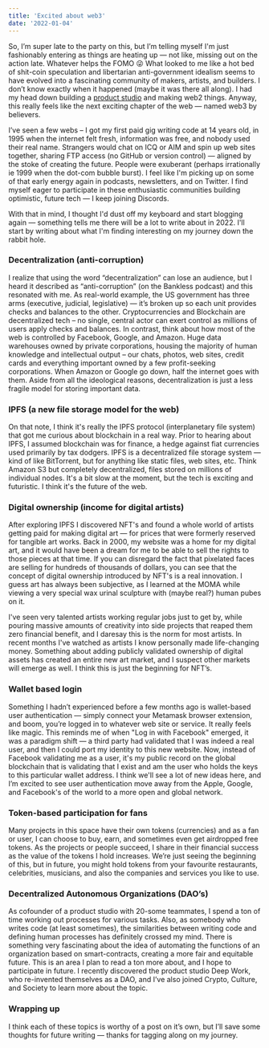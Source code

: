 ```yaml
---
title: 'Excited about web3'
date: '2022-01-04'
---
```


So, I’m super late to the party on this, but I’m telling myself I'm just fashionably entering as things are heating up — not like, missing out on the action late. Whatever helps the FOMO 😜 What looked to me like a hot bed of shit-coin speculation and libertarian anti-government idealism seems to have evolved into a fascinating community of makers, artists, and builders. I don’t know exactly when it happened (maybe it was there all along). I had my head down building a [product studio](https://inputlogic.ca) and making web2 things. Anyway, this really feels like the next exciting chapter of the web — named web3 by believers.

I’ve seen a few webs – I got my first paid gig writing code at 14 years old, in 1995 when the internet felt fresh, information was free, and nobody used their real name. Strangers would chat on ICQ or AIM  and spin up web sites together, sharing FTP access (no GitHub or version control) — aligned by the stoke of creating the future. People were exuberant (perhaps irrationally ie 1999 when the dot-com bubble burst). I feel like I'm picking up on some of that early energy again in podcasts, newsletters, and on Twitter. I find myself eager to participate in these enthusiastic communities building optimistic, future tech — I keep joining Discords. 

With that in mind, I thought I'd dust off my keyboard and start blogging again — something tells me there will be a lot to write about in 2022. I'll start by writing about what I'm finding interesting on my journey down the rabbit hole.

### Decentralization (anti-corruption)

I realize that using the word “decentralization” can lose an audience, but I heard it described as “anti-corruption” (on the Bankless podcast) and this resonated with me. As real-world example, the US government has three arms (executive, judicial, legislative) — it’s broken up so each unit provides checks and balances to the other. Cryptocurrencies and Blockchain are decentralized tech – no single, central actor can exert control as millions of users apply checks and balances. In contrast, think about how most of the web is controlled by Facebook, Google, and Amazon. Huge data warehouses owned by private corporations, housing the majority of human knowledge and intellectual output – our chats, photos, web sites, credit cards and everything important owned by a few profit-seeking corporations. When Amazon or Google go down, half the internet goes with them. Aside from all the ideological reasons, decentralization is just a less fragile model for storing important data.

### IPFS (a new file storage model for the web)

On that note, I think it's really the IPFS protocol (interplanetary file system) that got me curious about blockchain in a real way. Prior to hearing about IPFS, I assumed blockchain was for finance, a hedge against fiat currencies used primarily by tax dodgers. IPFS is a decentralized file storage system — kind of like BitTorrent, but for anything like static files, web sites, etc. Think Amazon S3 but completely decentralized, files stored on millions of individual nodes. It's a bit slow at the moment, but the tech is exciting and futuristic. I think it's the future of the web. 

### Digital ownership (income for digital artists)

After exploring IPFS I discovered NFT's and found a whole world of artists getting paid for making digital art — for prices that were formerly reserved for tangible art works. Back in 2000, my website was a home for my digital art, and it would have been a dream for me to be able to sell the rights to those pieces at that time. If you can disregard the fact that pixelated faces are selling for hundreds of thousands of dollars, you can see that the concept of digital ownership introduced by NFT's is a real innovation. I guess art has always been subjective, as I learned at the MOMA while viewing a very special wax urinal sculpture with (maybe real?) human pubes on it. 

I've seen very talented artists working regular jobs just to get by, while pouring massive amounts of creativity into side projects that reaped them zero financial benefit, and I daresay this is the norm for most artists. In recent months I've watched as artists I know personally made life-changing money. Something about adding publicly validated ownership of digital assets has created an entire new art market, and I suspect other markets will emerge as well. I think this is just the beginning for NFT’s. 

### Wallet based login

Something I hadn’t experienced before a few months ago is wallet-based user authentication — simply connect your Metamask browser extension, and boom, you’re logged in to whatever web site or service. It really feels like magic. This reminds me of when "Log in with Facebook" emerged, it was a paradigm shift — a third party had validated that I was indeed a real user, and then I could port my identity to this new website. Now, instead of Facebook validating me as a user, it's my public record on the global blockchain that is validating that I exist and am the user who holds the keys to this particular wallet address. I think we'll see a lot of new ideas here, and I’m excited to see user authentication move away from the Apple, Google, and Facebook's of the world to a more open and global network. 

### Token-based participation for fans

Many projects in this space have their own tokens (currencies) and as a fan or user, I can choose to buy, earn, and sometimes even get airdropped free tokens. As the projects or people succeed, I share in their financial success as the value of the tokens I hold increases. We’re just seeing the beginning of this, but in future, you might hold tokens from your favourite restaurants, celebrities, musicians, and also the companies and services you like to use. 

### Decentralized Autonomous Organizations (DAO’s)

As cofounder of a product studio with 20-some teammates, I spend a ton of time working out processes for various tasks. Also, as somebody who writes code (at least sometimes), the similarities between writing code and defining human processes has definitely crossed my mind. There is something very fascinating about the idea of automating the functions of an organization based on smart-contracts, creating a more fair and equitable future. This is an area I plan to read a ton more about, and I hope to participate in future. I recently discovered the product studio Deep Work, who re-invented themselves as a DAO, and I’ve also joined Crypto, Culture, and Society to learn more about the topic. 

### Wrapping up

I think each of these topics is worthy of a post on it’s own, but I’ll save some thoughts for future writing — thanks for tagging along on my journey.